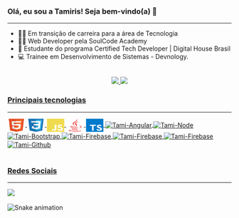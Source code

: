 ### Olá, eu sou a Tamiris! Seja bem-vindo(a) 👋
<hr>

- 👩‍💻 Em transição de carreira para a área de Tecnologia
- 👩‍🎓 Web Developer pela SoulCode Academy
- 👩‍ Estudante do programa Certified Tech Developer | Digital House Brasil
- 💻 Trainee em Desenvolvimento de Sistemas - Devnology. 

<br />
<div align="center">
  <a href="https://github.com/tamirisrgarcia">
  <img height="180em" src="https://github-readme-stats.vercel.app/api?username=tamirisrgarcia&show_icons=true&theme=dracula&include_all_commits=true&count_private=true"/>
  <img height="180em" src="https://github-readme-stats.vercel.app/api/top-langs/?username=tamirisrgarcia&layout=compact&langs_count=7&theme=dracula"/>
</div>
<div style="display: inline_block">
  <h3>Principais tecnologias</h3>
  <hr>
  <img align="center" alt="Tami-HTML" height="30" width="40" src="https://raw.githubusercontent.com/devicons/devicon/master/icons/html5/html5-original.svg">
  <img align="center" alt="Tami-CSS" height="30" width="40" src="https://raw.githubusercontent.com/devicons/devicon/master/icons/css3/css3-original.svg">
  <img align="center" alt="Tami-Js" height="30" width="40" src="https://raw.githubusercontent.com/devicons/devicon/master/icons/javascript/javascript-plain.svg">
  <img align="center" alt="Tami-Ts" height="30" width="40" 
src="https://raw.githubusercontent.com/devicons/devicon/master/icons/java/java-plain.svg">
  <img align="center" alt="Tami-Java" height="30" width="40"   
src="https://raw.githubusercontent.com/devicons/devicon/master/icons/typescript/typescript-plain.svg">
  <img align="center" alt="Tami-Angular" height="30" width="40" 
src="https://cdn.jsdelivr.net/gh/devicons/devicon/icons/angularjs/angularjs-plain.svg" /> 
  <img align="center" alt="Tami-Node" height="30" width="40" src="https://cdn.jsdelivr.net/gh/devicons/devicon/icons/nodejs/nodejs-plain-wordmark.svg" />
  <img align="center" alt="Tami-Bootstrap" height="30" width="40" src="https://cdn.jsdelivr.net/gh/devicons/devicon/icons/bootstrap/bootstrap-original.svg" />
  <img align="center" alt="Tami-Firebase" height="30" width="40" src="https://cdn.jsdelivr.net/gh/devicons/devicon/icons/firebase/firebase-plain.svg" />
  <img align="center" alt="Tami-Firebase" height="30" width="40" src="https://cdn.jsdelivr.net/gh/devicons/devicon/icons/mongodb/mongodb-original-wordmark.svg" />
  <img align="center" alt="Tami-Firebase" height="30" width="40" src="https://cdn.jsdelivr.net/gh/devicons/devicon/icons/mysql/mysql-original-wordmark.svg" />
  <img align="center" alt="Tami-Github" height="30" width="40" src="https://cdn.jsdelivr.net/gh/devicons/devicon/icons/github/github-original.svg" />
</div>
<br/>
<div>
 <h3>Redes Sociais</h3>
  <hr>
  <a href="https://www.linkedin.com/in/tamirisrezendegarciacosta" target="_blank"><img src="https://img.shields.io/badge/-LinkedIn-%230077B5?style=for-the-badge&logo=linkedin&logoColor=white" target="_blank"></a> 
  
![Snake animation](https://github.com/tamirisrgarcia/tamirisrgarcia/blob/output/github-contribution-grid-snake.svg)
 
</div>
